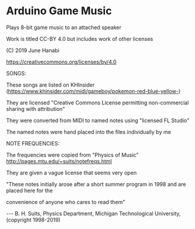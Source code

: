 # Arduino Game Music

Plays 8-bit game music to an attached speaker

Work is titled CC-BY 4.0 but includes work of other licenses

(C) 2019 June Hanabi

https://creativecommons.org/licenses/by/4.0

SONGS:

These songs are listed on KHInsider (https://www.khinsider.com/midi/gameboy/pokemon-red-blue-yellow-)

They are licensed  "Creative Commons License permitting non-commercial sharing with attribution"

They were converted from MIDI to named notes using "licensed FL Studio"

The named notes were hand placed into the files individually by me

NOTE FREQUENCIES:

The frequencies were copied from "Physics of Music" http://pages.mtu.edu/~suits/notefreqs.html

They are given a vague license that seems very open 

"These notes initially arose after a short summer program in 1998 and are placed here for the 

convenience of anyone who cares to read them" 

--- B. H. Suits, Physics Department, Michigan Technological University, (copyright 1998-2019)
